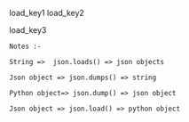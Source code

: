 load_key1
load_key2


load_key3




```
Notes :-

String =>  json.loads() => json objects

Json object => json.dumps() => string

Python object=> json.dump() => json object

Json object => json.load() => python object
```
